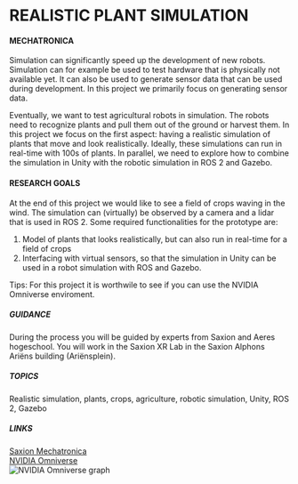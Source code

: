 # REALISTIC PLANT SIMULATION
#### MECHATRONICA
Simulation can significantly speed up the development of new robots. Simulation can for example be used to test hardware that is physically not available yet. It can also be used to generate sensor data that can be used during development. In this project we primarily focus on generating sensor data.

Eventually, we want to test agricultural robots in simulation. The robots need to recognize plants and pull them out of the ground or harvest them. In this project we focus on the first aspect: having a realistic simulation of plants that move and look realistically. Ideally, these simulations can run in real-time with 100s of plants. In parallel, we need to explore how to combine the simulation in Unity with the robotic simulation in ROS 2 and Gazebo.

#### RESEARCH GOALS
At the end of this project we would like to see a field of crops waving in the wind. The simulation can (virtually) be observed by a camera and a lidar that is used in ROS 2. Some required functionalities for the prototype are:

 1. Model of plants that looks realistically, but can also run in real-time for a field of crops
 2. Interfacing with virtual sensors, so that the simulation in Unity can be used in a robot simulation with ROS and Gazebo.
 
Tips: For this project it is worthwile to see if you can use the NVIDIA Omniverse enviroment.

##### GUIDANCE
During the process you will be guided by experts from Saxion and Aeres hogeschool. You will work in the Saxion XR Lab in the Saxion Alphons Ariëns building (Ariënsplein).

##### TOPICS
Realistic simulation, plants, crops, agriculture, robotic simulation, Unity, ROS 2, Gazebo

##### LINKS
[Saxion Mechatronica](https://www.saxion.nl/onderzoek/smart-industry/mechatronica)<br>
[NVIDIA Omniverse](https://developer.nvidia.com/nvidia-omniverse-platform)<br>
![NVIDIA Omniverse graph](http://minorimmersivemedia.nl/images/omniverse.png)
